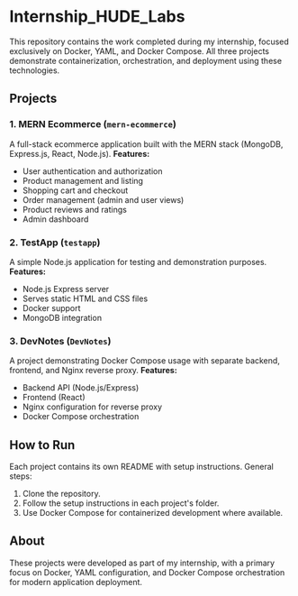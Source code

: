 # Internship_HUDE_Labs

This repository contains the work completed during my internship, focused exclusively on Docker, YAML, and Docker Compose. All three projects demonstrate containerization, orchestration, and deployment using these technologies.

## Projects

### 1. MERN Ecommerce (`mern-ecommerce`)
A full-stack ecommerce application built with the MERN stack (MongoDB, Express.js, React, Node.js).
**Features:**
- User authentication and authorization
- Product management and listing
- Shopping cart and checkout
- Order management (admin and user views)
- Product reviews and ratings
- Admin dashboard

### 2. TestApp (`testapp`)
A simple Node.js application for testing and demonstration purposes.
**Features:**
- Node.js Express server
- Serves static HTML and CSS files
- Docker support
- MongoDB integration

### 3. DevNotes (`DevNotes`)
A project demonstrating Docker Compose usage with separate backend, frontend, and Nginx reverse proxy.
**Features:**
- Backend API (Node.js/Express)
- Frontend (React)
- Nginx configuration for reverse proxy
- Docker Compose orchestration

## How to Run

Each project contains its own README with setup instructions.
General steps:
1. Clone the repository.
2. Follow the setup instructions in each project's folder.
3. Use Docker Compose for containerized development where available.

## About

These projects were developed as part of my internship, with a primary focus on Docker, YAML configuration, and Docker Compose orchestration for modern application deployment.
